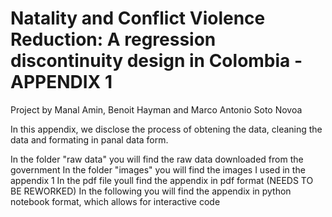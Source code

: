 # Natality and Conflict Violence Reduction: A regression discontinuity design in Colombia - APPENDIX 1
Project by Manal Amin, Benoit Hayman and Marco Antonio Soto Novoa

In this appendix, we disclose the process of obtening the data, cleaning the data and formating in panal data form. 

In the folder "raw data" you will find the raw data downloaded from the government
In the folder "images" you will find the images I used in the appendix 1
In the pdf file youll find the appendix in pdf format (NEEDS TO BE REWORKED)
In the following you will find the appendix in python notebook format, which allows for interactive code
